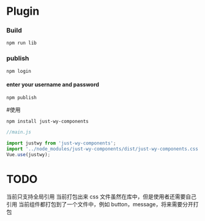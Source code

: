 # Plugin

### Build

```
npm run lib
```

### publish

```
npm login
```

#### enter your username and password

```
npm publish
```

#使用

```
npm install just-wy-components
```

```javascript
//main.js

import justwy from 'just-wy-components';
import '../node_modules/just-wy-components/dist/just-wy-components.css';
Vue.use(justwy);
```

# TODO

当前只支持全局引用
当前打包出来 css 文件虽然在库中，但是使用者还需要自己引用
当前组件都打包到了一个文件中，例如 button，message，将来需要分开打包
